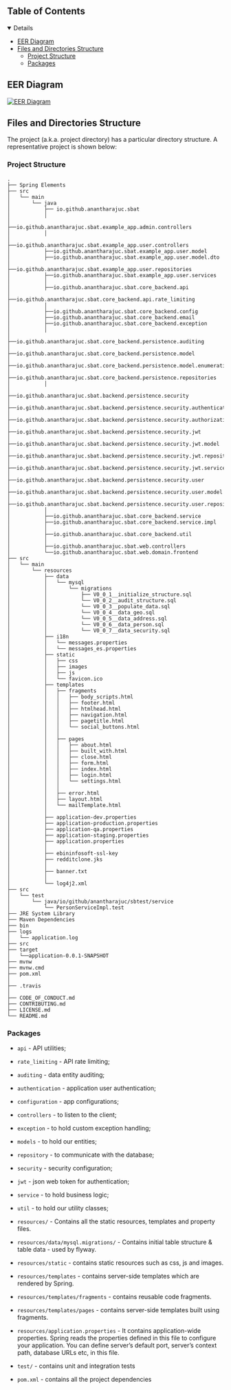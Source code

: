 <!-- TABLE OF CONTENTS -->
## Table of Contents

<details open="open">
   <ul>
      <li><a href="#eer-diagram">EER Diagram</a></li>
      <li>
         <a href="#files-and-directories-structure">Files and Directories Structure</a>
         <ul>
            <li><a href="#project-structure">Project Structure</a></li>
            <li><a href="#packages">Packages</a></li>
         </ul>
      </li>
   </ul>
</details>

## EER Diagram

[![EER Diagram](images/settings/SBAT-EER-Diagram.png)](images/settings/SBAT-EER-Diagram.png)

## Files and Directories Structure

The project (a.k.a. project directory) has a particular directory structure. A representative project is shown below:

### Project Structure

```text
.
├── Spring Elements
├── src
│   └── main
│       └── java
│           ├── io.github.anantharajuc.sbat
│           │ 
│           ├──io.github.anantharajuc.sbat.example_app.admin.controllers
│           │  
│           ├──io.github.anantharajuc.sbat.example_app.user.controllers
│           ├──io.github.anantharajuc.sbat.example_app.user.model
│           ├──io.github.anantharajuc.sbat.example_app.user.model.dto
│           ├──io.github.anantharajuc.sbat.example_app.user.repositories
│           ├──io.github.anantharajuc.sbat.example_app.user.services
│           │ 
│           ├──io.github.anantharajuc.sbat.core_backend.api
│           ├──io.github.anantharajuc.sbat.core_backend.api.rate_limiting
│           │ 
│           ├──io.github.anantharajuc.sbat.core_backend.config
│           ├──io.github.anantharajuc.sbat.core_backend.email
│           ├──io.github.anantharajuc.sbat.core_backend.exception
│           │     
│           ├──io.github.anantharajuc.sbat.core_backend.persistence.auditing
│           ├──io.github.anantharajuc.sbat.core_backend.persistence.model
│           ├──io.github.anantharajuc.sbat.core_backend.persistence.model.enumeration
│           ├──io.github.anantharajuc.sbat.core_backend.persistence.repositories
│           │
│           ├──io.github.anantharajuc.sbat.backend.persistence.security
│           ├──io.github.anantharajuc.sbat.backend.persistence.security.authentication
│           ├──io.github.anantharajuc.sbat.backend.persistence.security.authorization
│           ├──io.github.anantharajuc.sbat.backend.persistence.security.jwt
│           ├──io.github.anantharajuc.sbat.backend.persistence.security.jwt.model
│           ├──io.github.anantharajuc.sbat.backend.persistence.security.jwt.repository
│           ├──io.github.anantharajuc.sbat.backend.persistence.security.jwt.service
│           ├──io.github.anantharajuc.sbat.backend.persistence.security.user
│           ├──io.github.anantharajuc.sbat.backend.persistence.security.user.model
│           ├──io.github.anantharajuc.sbat.backend.persistence.security.user.repository
│           │
│           ├──io.github.anantharajuc.sbat.core_backend.service
│           ├──io.github.anantharajuc.sbat.core_backend.service.impl
│           │
│           ├──io.github.anantharajuc.sbat.core_backend.util
│           │
│           ├──io.github.anantharajuc.sbat.web.controllers
│           └──io.github.anantharajuc.sbat.web.domain.frontend
├── src
│   └── main
│       └── resources
│           ├── data
│           │   └── mysql
│           │       └── migrations
│           │           ├── V0_0_1__initialize_structure.sql
│           │           └── V0_0_2__audit_structure.sql
│           │           └── V0_0_3__populate_data.sql
│           │           └── V0_0_4__data_geo.sql
│           │           └── V0_0_5__data_address.sql
│           │           └── V0_0_6__data_person.sql
│           │           └── V0_0_7__data_security.sql
│           ├── i18n
│           │   └── messages.properties
│           │   └── messages_es.properties
│           ├── static
│           │   ├── css
│           │   ├── images
│           │   ├── js
│           │   └── favicon.ico
│           ├── templates
│           │   ├── fragments
│           │   │   ├── body_scripts.html
│           │   │   ├── footer.html
│           │   │   ├── htmlhead.html
│           │   │   ├── navigation.html
│           │   │   ├── pagetitle.html
│           │   │   └── social_buttons.html
│           │   │   
│           │   ├── pages
│           │   │   ├── about.html
│           │   │   ├── built_with.html
│           │   │   ├── close.html
│           │   │   ├── form.html
│           │   │   ├── index.html
│           │   │   ├── login.html
│           │   │   └── settings.html
│           │   │   
│           │   ├── error.html
│           │   ├── layout.html
│           │   └── mailTemplate.html
│           │   
│           ├── application-dev.properties
│           ├── application-production.properties
│           ├── application-qa.properties
│           ├── application-staging.properties
│           ├── application.properties
│           │  
│           ├── ebininfosoft-ssl-key
│           ├── redditclone.jks
│           │  
│           ├── banner.txt
│           │  
│           └── log4j2.xml
├── src
│   └── test
│       └── java/io/github/anantharajuc/sbtest/service
│           └── PersonServiceImpl.test
├── JRE System Library
├── Maven Dependencies
├── bin
├── logs
│   └── application.log
├── src
├── target
│   └──application-0.0.1-SNAPSHOT
├── mvnw
├── mvnw.cmd
├── pom.xml
│ 
├── .travis
│ 
├── CODE_OF_CONDUCT.md
├── CONTRIBUTING.md
├── LICENSE.md
└── README.md
```

### Packages

*   `api` - API utilities;
*   `rate_limiting` - API rate limiting;
*   `auditing` - data entity auditing;
* 	`authentication` - application user authentication;
* 	`configuration` - app configurations;
* 	`controllers` - to listen to the client;
* 	`exception` - to hold custom exception handling;
* 	`models` - to hold our entities;
* 	`repository` - to communicate with the database;
* 	`security` - security configuration;
* 	`jwt` - json web token for authentication;
* 	`service` - to hold business logic;
* 	`util` - to hold our utility classes;

* 	`resources/` - Contains all the static resources, templates and property files.
* 	`resources/data/mysql.migrations/` - Contains initial table structure & table data - used by flyway.
* 	`resources/static` - contains static resources such as css, js and images.
* 	`resources/templates` - contains server-side templates which are rendered by Spring.
* 	`resources/templates/fragments` - contains reusable code fragments.
* 	`resources/templates/pages` - contains server-side templates built using fragments.
* 	`resources/application.properties` - It contains application-wide properties. Spring reads the properties defined in this file to configure your application. You can define server’s default port, server’s context path, database URLs etc, in this file.

* 	`test/` - contains unit and integration tests

* 	`pom.xml` - contains all the project dependencies